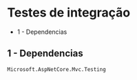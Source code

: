 # Testes de integração

* 1 - Dependencias

## 1 - Dependencias

```
Microsoft.AspNetCore.Mvc.Testing
```
